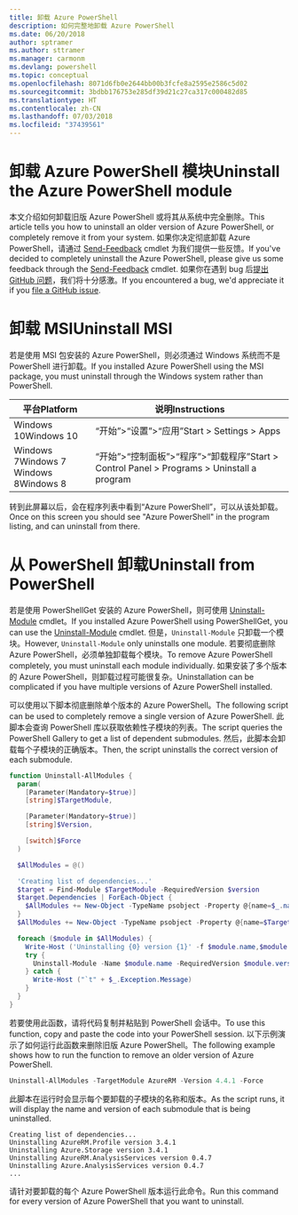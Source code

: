```yaml
---
title: 卸载 Azure PowerShell
description: 如何完整地卸载 Azure PowerShell
ms.date: 06/20/2018
author: sptramer
ms.author: sttramer
ms.manager: carmonm
ms.devlang: powershell
ms.topic: conceptual
ms.openlocfilehash: 8071d6fb0e2644bb00b3fcfe8a2595e2586c5d02
ms.sourcegitcommit: 3bdbb176753e285df39d21c27ca317c000482d85
ms.translationtype: HT
ms.contentlocale: zh-CN
ms.lasthandoff: 07/03/2018
ms.locfileid: "37439561"
---
```

# <a name="uninstall-the-azure-powershell-module"></a><span data-ttu-id="91527-103">卸载 Azure PowerShell 模块</span><span class="sxs-lookup"><span data-stu-id="91527-103">Uninstall the Azure PowerShell module</span></span>

<span data-ttu-id="91527-104">本文介绍如何卸载旧版 Azure PowerShell 或将其从系统中完全删除。</span><span class="sxs-lookup"><span data-stu-id="91527-104">This article tells you how to uninstall an older version of Azure PowerShell, or completely remove it from your system.</span></span> <span data-ttu-id="91527-105">如果你决定彻底卸载 Azure PowerShell，请通过 [Send-Feedback](/powershell/module/azurerm.profile/send-feedback) cmdlet 为我们提供一些反馈。</span><span class="sxs-lookup"><span data-stu-id="91527-105">If you've decided to completely uninstall the Azure PowerShell, please give us some feedback through the [Send-Feedback](/powershell/module/azurerm.profile/send-feedback) cmdlet.</span></span> <span data-ttu-id="91527-106">如果你在遇到 bug 后[提出 GitHub 问题](https://github.com/azure/azure-powershell/issues)，我们将十分感激。</span><span class="sxs-lookup"><span data-stu-id="91527-106">If you encountered a bug, we'd appreciate it if you [file a GitHub issue](https://github.com/azure/azure-powershell/issues).</span></span>

# <a name="uninstall-msi"></a><span data-ttu-id="91527-107">卸载 MSI</span><span class="sxs-lookup"><span data-stu-id="91527-107">Uninstall MSI</span></span>

<span data-ttu-id="91527-108">若是使用 MSI 包安装的 Azure PowerShell，则必须通过 Windows 系统而不是 PowerShell 进行卸载。</span><span class="sxs-lookup"><span data-stu-id="91527-108">If you installed Azure PowerShell using the MSI package, you must uninstall through the Windows system rather than PowerShell.</span></span>
 
| <span data-ttu-id="91527-109">平台</span><span class="sxs-lookup"><span data-stu-id="91527-109">Platform</span></span> | <span data-ttu-id="91527-110">说明</span><span class="sxs-lookup"><span data-stu-id="91527-110">Instructions</span></span> |
|----------|--------------|
| <span data-ttu-id="91527-111">Windows 10</span><span class="sxs-lookup"><span data-stu-id="91527-111">Windows 10</span></span> | <span data-ttu-id="91527-112">“开始”>“设置”>“应用”</span><span class="sxs-lookup"><span data-stu-id="91527-112">Start > Settings > Apps</span></span> |
| <span data-ttu-id="91527-113">Windows 7</span><span class="sxs-lookup"><span data-stu-id="91527-113">Windows 7</span></span> </br><span data-ttu-id="91527-114">Windows 8</span><span class="sxs-lookup"><span data-stu-id="91527-114">Windows 8</span></span> | <span data-ttu-id="91527-115">“开始”>“控制面板”>“程序”>“卸载程序”</span><span class="sxs-lookup"><span data-stu-id="91527-115">Start > Control Panel > Programs > Uninstall a program</span></span> |

<span data-ttu-id="91527-116">转到此屏幕以后，会在程序列表中看到“Azure PowerShell”，可以从该处卸载。</span><span class="sxs-lookup"><span data-stu-id="91527-116">Once on this screen you should see "Azure PowerShell" in the program listing, and can uninstall from there.</span></span>

# <a name="uninstall-from-powershell"></a><span data-ttu-id="91527-117">从 PowerShell 卸载</span><span class="sxs-lookup"><span data-stu-id="91527-117">Uninstall from PowerShell</span></span>

<span data-ttu-id="91527-118">若是使用 PowerShellGet 安装的 Azure PowerShell，则可使用 [Uninstall-Module](/powershell/module/powershellget/uninstall-module) cmdlet。</span><span class="sxs-lookup"><span data-stu-id="91527-118">If you installed Azure PowerShell using PowerShellGet, you can use the [Uninstall-Module](/powershell/module/powershellget/uninstall-module) cmdlet.</span></span> <span data-ttu-id="91527-119">但是，`Uninstall-Module` 只卸载一个模块。</span><span class="sxs-lookup"><span data-stu-id="91527-119">However, `Uninstall-Module` only uninstalls one module.</span></span> <span data-ttu-id="91527-120">若要彻底删除 Azure PowerShell，必须单独卸载每个模块。</span><span class="sxs-lookup"><span data-stu-id="91527-120">To remove Azure PowerShell completely, you must uninstall each module individually.</span></span> <span data-ttu-id="91527-121">如果安装了多个版本的 Azure PowerShell，则卸载过程可能很复杂。</span><span class="sxs-lookup"><span data-stu-id="91527-121">Uninstallation can be complicated if you have multiple versions of Azure PowerShell installed.</span></span>

<span data-ttu-id="91527-122">可以使用以下脚本彻底删除单个版本的 Azure PowerShell。</span><span class="sxs-lookup"><span data-stu-id="91527-122">The following script can be used to completely remove a single version of Azure PowerShell.</span></span> <span data-ttu-id="91527-123">此脚本会查询 PowerShell 库以获取依赖性子模块的列表。</span><span class="sxs-lookup"><span data-stu-id="91527-123">The script queries the PowerShell Gallery to get a list of dependent submodules.</span></span> <span data-ttu-id="91527-124">然后，此脚本会卸载每个子模块的正确版本。</span><span class="sxs-lookup"><span data-stu-id="91527-124">Then, the script uninstalls the correct version of each submodule.</span></span>

```powershell
function Uninstall-AllModules {
  param(
    [Parameter(Mandatory=$true)]
    [string]$TargetModule,

    [Parameter(Mandatory=$true)]
    [string]$Version,

    [switch]$Force
  )

  $AllModules = @()

  'Creating list of dependencies...'
  $target = Find-Module $TargetModule -RequiredVersion $version
  $target.Dependencies | ForEach-Object {
    $AllModules += New-Object -TypeName psobject -Property @{name=$_.name; version=$_.requiredversion}
  }
  $AllModules += New-Object -TypeName psobject -Property @{name=$TargetModule; version=$Version}

  foreach ($module in $AllModules) {
    Write-Host ('Uninstalling {0} version {1}' -f $module.name,$module.version)
    try {
      Uninstall-Module -Name $module.name -RequiredVersion $module.version -Force:$Force -ErrorAction Stop
    } catch {
      Write-Host ("`t" + $_.Exception.Message)
    }
  }
}
```

<span data-ttu-id="91527-125">若要使用此函数，请将代码复制并粘贴到 PowerShell 会话中。</span><span class="sxs-lookup"><span data-stu-id="91527-125">To use this function, copy and paste the code into your PowerShell session.</span></span> <span data-ttu-id="91527-126">以下示例演示了如何运行此函数来删除旧版 Azure PowerShell。</span><span class="sxs-lookup"><span data-stu-id="91527-126">The following example shows how to run the function to remove an older version of Azure PowerShell.</span></span>

```powershell
Uninstall-AllModules -TargetModule AzureRM -Version 4.4.1 -Force
```

<span data-ttu-id="91527-127">此脚本在运行时会显示每个要卸载的子模块的名称和版本。</span><span class="sxs-lookup"><span data-stu-id="91527-127">As the script runs, it will display the name and version of each submodule that is being uninstalled.</span></span>

```output
Creating list of dependencies...
Uninstalling AzureRM.Profile version 3.4.1
Uninstalling Azure.Storage version 3.4.1
Uninstalling AzureRM.AnalysisServices version 0.4.7
Uninstalling Azure.AnalysisServices version 0.4.7
...
```

<span data-ttu-id="91527-128">请针对要卸载的每个 Azure PowerShell 版本运行此命令。</span><span class="sxs-lookup"><span data-stu-id="91527-128">Run this command for every version of Azure PowerShell that you want to uninstall.</span></span>
